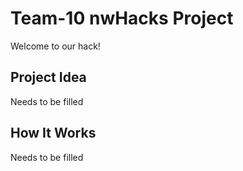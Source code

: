 # Team-10 nwHacks Project
Welcome to our hack!

## Project Idea
Needs to be filled

## How It Works
Needs to be filled
